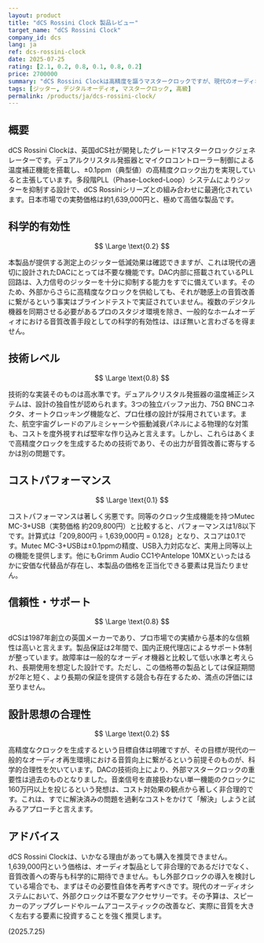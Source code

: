 ```yaml
---
layout: product
title: "dCS Rossini Clock 製品レビュー"
target_name: "dCS Rossini Clock"
company_id: dcs
lang: ja
ref: dcs-rossini-clock
date: 2025-07-25
rating: [2.1, 0.2, 0.8, 0.1, 0.8, 0.2]
price: 2700000
summary: "dCS Rossini Clockは高精度を謳うマスタークロックですが、現代のオーディオ環境ではその効果は科学的に証明されておらず不要です。同等機能を持つ製品と比較して著しく高価であり、コストパフォーマンスは皆無に等しい製品です。"
tags: [ジッター, デジタルオーディオ, マスタークロック, 高級]
permalink: /products/ja/dcs-rossini-clock/
---
```

## 概要

dCS Rossini Clockは、英国dCS社が開発したグレード1マスタークロックジェネレーターです。デュアルクリスタル発振器とマイクロコントローラー制御による温度補正機能を搭載し、±0.1ppm（典型値）の高精度クロック出力を実現していると主張しています。多段階PLL（Phase-Locked-Loop）システムによりジッターを抑制する設計で、dCS Rossiniシリーズとの組み合わせに最適化されています。日本市場での実勢価格は約1,639,000円と、極めて高価な製品です。

## 科学的有効性

$$ \Large \text{0.2} $$

本製品が提供する測定上のジッター低減効果は確認できますが、これは現代の適切に設計されたDACにとっては不要な機能です。DAC内部に搭載されているPLL回路は、入力信号のジッターを十分に抑制する能力をすでに備えています。そのため、外部からさらに高精度なクロックを供給しても、それが聴感上の音質改善に繋がるという事実はブラインドテストで実証されていません。複数のデジタル機器を同期させる必要があるプロのスタジオ環境を除き、一般的なホームオーディオにおける音質改善手段としての科学的有効性は、ほぼ無いと言わざるを得ません。

## 技術レベル

$$ \Large \text{0.8} $$

技術的な実装そのものは高水準です。デュアルクリスタル発振器の温度補正システムは、設計の独自性が認められます。3つの独立バッファ出力、75Ω BNCコネクタ、オートクロッキング機能など、プロ仕様の設計が採用されています。また、航空宇宙グレードのアルミシャーシや振動減衰パネルによる物理的な対策も、コストを度外視すれば堅牢な作り込みと言えます。しかし、これらはあくまで高精度クロックを生成するための技術であり、その出力が音質改善に寄与するかは別の問題です。

## コストパフォーマンス

$$ \Large \text{0.1} $$

コストパフォーマンスは著しく劣悪です。同等のクロック生成機能を持つMutec MC-3+USB（実勢価格 約209,800円）と比較すると、パフォーマンスは1/8以下です。計算式は「209,800円 ÷ 1,639,000円 = 0.128」となり、スコアは0.1です。Mutec MC-3+USBは±0.1ppmの精度、USB入力対応など、実用上同等以上の機能を提供します。他にもGrimm Audio CC1やAntelope 10MXといったはるかに安価な代替品が存在し、本製品の価格を正当化できる要素は見当たりません。

## 信頼性・サポート

$$ \Large \text{0.8} $$

dCSは1987年創立の英国メーカーであり、プロ市場での実績から基本的な信頼性は高いと言えます。製品保証は2年間で、国内正規代理店によるサポート体制が整っています。故障率は一般的なオーディオ機器と比較して低い水準と考えられ、長期使用を想定した設計です。ただし、この価格帯の製品としては保証期間が2年と短く、より長期の保証を提供する競合も存在するため、満点の評価には至りません。

## 設計思想の合理性

$$ \Large \text{0.2} $$

高精度なクロックを生成するという目標自体は明確ですが、その目標が現代の一般的なオーディオ再生環境における音質向上に繋がるという前提そのものが、科学的合理性を欠いています。DACの技術向上により、外部マスタークロックの重要性は過去のものとなりました。音楽信号を直接扱わない単一機能のクロックに160万円以上を投じるという発想は、コスト対効果の観点から著しく非合理的です。これは、すでに解決済みの問題を過剰なコストをかけて「解決」しようと試みるアプローチと言えます。

## アドバイス

dCS Rossini Clockは、いかなる理由があっても購入を推奨できません。1,639,000円という価格は、オーディオ製品として非合理的であるだけでなく、音質改善への寄与も科学的に期待できません。もし外部クロックの導入を検討している場合でも、まずはその必要性自体を再考すべきです。現代のオーディオシステムにおいて、外部クロックは不要なアクセサリーです。その予算は、スピーカーのアップグレードやルームアコースティックの改善など、実際に音質を大きく左右する要素に投資することを強く推奨します。

(2025.7.25)
